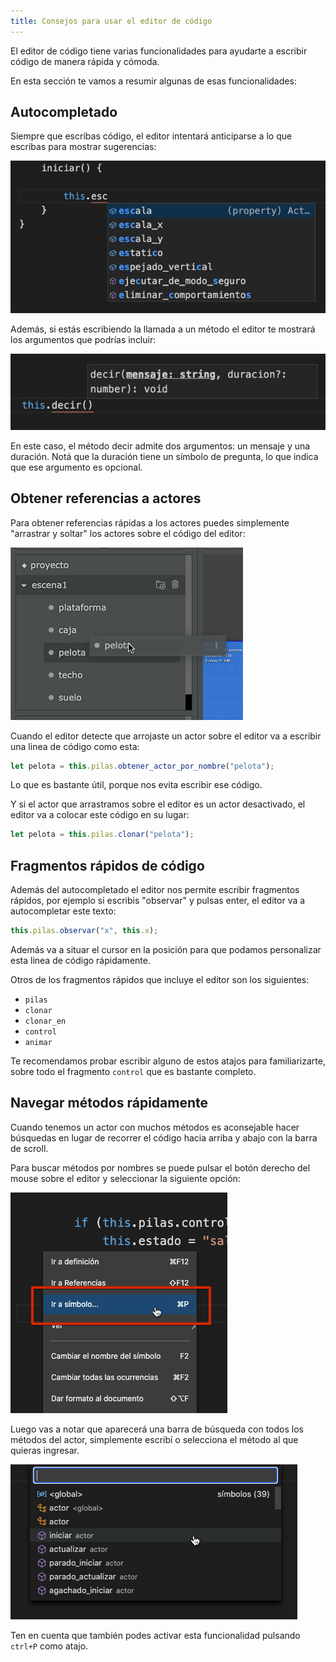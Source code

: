 ```yaml
---
title: Consejos para usar el editor de código
---
```


El editor de código tiene varias funcionalidades para ayudarte a escribir código
de manera rápida y cómoda.

En esta sección te vamos a resumir algunas de esas funcionalidades:

## Autocompletado

Siempre que escribas código, el editor intentará anticiparse a lo que escribas
para mostrar sugerencias:

![](imagenes/editor-de-codigo/autocompletado.png)

Además, si estás escribiendo la llamada a un método el editor te mostrará los
argumentos que podrías incluir:

![](imagenes/editor-de-codigo/argumentos.png)

En este caso, el método decir admite dos argumentos: un mensaje y una duración. Notá
que la duración tiene un símbolo de pregunta, lo que indica que ese argumento es opcional.

## Obtener referencias a actores

Para obtener referencias rápidas a los actores puedes simplemente "arrastrar y soltar" los
actores sobre el código del editor:

![](imagenes/editor-de-codigo/arrastrar.png)

Cuando el editor detecte que arrojaste un actor sobre el editor va a escribir una linea de
código como esta:

```typescript
let pelota = this.pilas.obtener_actor_por_nombre("pelota");
```

Lo que es bastante útil, porque nos evita escribir ese código.

Y si el actor que arrastramos sobre el editor es un actor desactivado, el editor va a colocar
este código en su lugar:

```typescript
let pelota = this.pilas.clonar("pelota");
```

## Fragmentos rápidos de código

Además del autocompletado el editor nos permite escribir fragmentos rápidos, por ejemplo
si escribis "observar" y pulsas enter, el editor va a autocompletar este texto:

```typescript
this.pilas.observar("x", this.x);
```

Además va a situar el cursor en la posición para que podamos personalizar esta linea de código
rápidamente.

Otros de los fragmentos rápidos que incluye el editor son los siguientes:

- `pilas`
- `clonar`
- `clonar_en`
- `control`
- `animar`

Te recomendamos probar escribir alguno de estos atajos para familiarizarte, sobre todo
el fragmento `control` que es bastante completo.


## Navegar métodos rápidamente

Cuando tenemos un actor con muchos métodos es aconsejable hacer búsquedas en lugar de
recorrer el código hacia arriba y abajo con la barra de scroll.

Para buscar métodos por nombres se puede pulsar el botón derecho del mouse sobre el
editor y seleccionar la siguiente opción:

![](imagenes/editor-de-codigo/secundario.png)

Luego vas a notar que aparecerá una barra de búsqueda con todos los métodos del
actor, simplemente escribí o selecciona el método al que quieras ingresar.

![](imagenes/editor-de-codigo/simbolos.png)

Ten en cuenta que también podes activar esta funcionalidad pulsando `ctrl+P` como
atajo.
